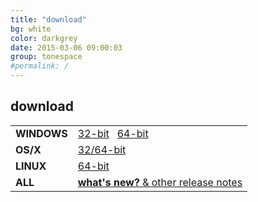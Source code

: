 ```yaml
---
title: "download"
bg: white
color: darkgrey
date: 2015-03-06 09:00:03
group: tonespace
#permalink: /
---
```


## download



|                           |                       |
| ------------------------- | --------------------- |
| **WINDOWS** | <a class="button button-primary u-fixed-width-10 track-click" href="/en/tonespace/v0205/download/544/tonespace-2.5.544-win-32bit.zip">32-bit</a>  &nbsp; <a class="button button-primary u-fixed-width-10 track-click" href="/en/tonespace/v0205/download/544/tonespace-2.5.544-win-64bit.zip">64-bit</a> | 
| **OS/X**    | <a class="button button-primary u-fixed-width-10 track-click" href="/en/tonespace/v0205/download/544/tonespace-2.5.544-macosx.dmg">32/64-bit</a> |
| **LINUX**   | <a class="button button-primary u-fixed-width-10 track-click" href="/en/tonespace/v0205/download/544/tonespace-2.5.544-linux-64bit.zip">64-bit</a> |
| **ALL**     | [**what's new?**  &  other release notes](/en/tonespace/v0205/download/544/readme-tonespace.html)         |

 